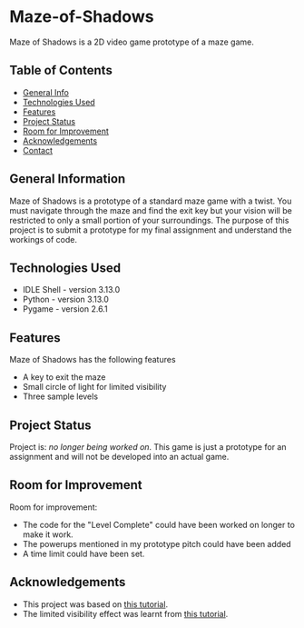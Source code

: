 # Maze-of-Shadows
Maze of Shadows is a 2D video game prototype of a maze game.

## Table of Contents
* [General Info](#general-information)
* [Technologies Used](#technologies-used)
* [Features](#features)
* [Project Status](#project-status)
* [Room for Improvement](#room-for-improvement)
* [Acknowledgements](#acknowledgements)
* [Contact](#contact)
<!-- * [License](#license) -->


## General Information
Maze of Shadows is a prototype of a standard maze game with a twist. You must navigate through the maze and find the exit key but your vision will be restricted to only a small portion of your surroundings. The purpose of this project is to submit a prototype for my final assignment and understand the workings of code.


## Technologies Used
- IDLE Shell - version 3.13.0
- Python - version 3.13.0
- Pygame - version 2.6.1


## Features
Maze of Shadows has the following features
- A key to exit the maze
- Small circle of light for limited visibility
- Three sample levels


## Project Status
Project is: _no longer being worked on_. This game is just a prototype for an assignment and will not be developed into an actual game.

## Room for Improvement

Room for improvement:
- The code for the "Level Complete" could have been worked on longer to make it work.
- The powerups mentioned in my prototype pitch could have been added
- A time limit could have been set.


## Acknowledgements

- This project was based on [this tutorial](https://www.youtube.com/watch?v=inocKE13DEA&list=PLlEgNdBJEO-lNDJgg90fmfAq9RzORkQWP).
- The limited visibility effect was learnt from [this tutorial](https://www.pygame.org/project/3507/5601).
  

  




